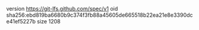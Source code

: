 version https://git-lfs.github.com/spec/v1
oid sha256:ebd819ba6680b9c374f3fb88a45605de665518b22ea21e8e3390dce41ef5227b
size 1208
